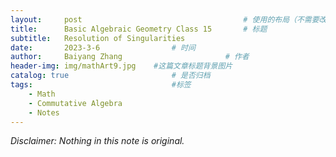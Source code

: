 ```yaml
---
layout:     post   				                    # 使用的布局（不需要改）
title:      Basic Algebraic Geometry Class 15		# 标题 
subtitle:   Resolution of Singularities
date:       2023-3-6 				# 时间
author:     Baiyang Zhang 						# 作者
header-img: img/mathArt9.jpg 	#这篇文章标题背景图片
catalog: true 						# 是否归档
tags:								#标签
    - Math
    - Commutative Algebra
    - Notes
---
```


*Disclaimer: Nothing in this note is original.*
